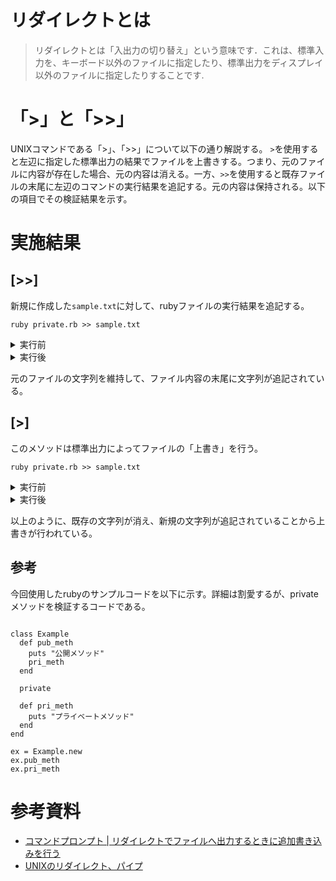 # リダイレクトとは
> リダイレクトとは「入出力の切り替え」という意味です．これは、標準入力を、キーボード以外のファイルに指定したり、標準出力をディスプレイ以外のファイルに指定したりすることです.

# 「>」と「>>」
UNIXコマンドである「>」、「>>」について以下の通り解説する。
``>``を使用すると左辺に指定した標準出力の結果でファイルを上書きする。つまり、元のファイルに内容が存在した場合、元の内容は消える。一方、``>>``を使用すると既存ファイルの末尾に左辺のコマンドの実行結果を追記する。元の内容は保持される。以下の項目でその検証結果を示す。

# 実施結果
## [>>]
新規に作成した``sample.txt``に対して、rubyファイルの実行結果を追記する。

```
ruby private.rb >> sample.txt
```

<details>

<summary>実行前</summary>

```
公開メソッド
プライベートメソッド
```

</details>  

<details>

<summary>実行後</summary>

```
公開メソッド
プライベートメソッド
公開メソッド
プライベートメソッド
```

</details>  

元のファイルの文字列を維持して、ファイル内容の末尾に文字列が追記されている。

## [>]
このメソッドは標準出力によってファイルの「上書き」を行う。

```
ruby private.rb >> sample.txt
```

<details>

<summary>実行前</summary>

```
ndleじゃdecimalポj

aprjp
```

</details>  

<details>

<summary>実行後</summary>

```
公開メソッド
プライベートメソッド
```

</details>  

以上のように、既存の文字列が消え、新規の文字列が追記されていることから上書きが行われている。

## 参考
今回使用したrubyのサンプルコードを以下に示す。詳細は割愛するが、privateメソッドを検証するコードである。
```

class Example
  def pub_meth
    puts "公開メソッド"
    pri_meth
  end

  private

  def pri_meth
    puts "プライベートメソッド"
  end
end

ex = Example.new
ex.pub_meth
ex.pri_meth
```

# 参考資料
- [コマンドプロンプト | リダイレクトでファイルへ出力するときに追加書き込みを行う](https://www.javadrive.jp/command/redirect/index2.html)
- [UNIXのリダイレクト、パイプ](https://www.ritsumei.ac.jp/~kht23151/joho/redirect.html)
